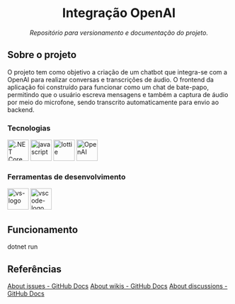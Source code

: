 <h1 align="center">Integração OpenAI</h1>
<p align="center"><i>Repositório para versionamento e documentação do projeto.</i></p>

##  Sobre o projeto

O projeto tem como objetivo a criação de um chatbot que integra-se com a OpenAI para realizar conversas e transcrições de áudio. O frontend da aplicação foi construído para funcionar como um chat de bate-papo, permitindo que o usuário escreva mensagens e também a captura de áudio por meio do microfone, sendo transcrito automaticamente para envio ao backend.

### Tecnologias
<p display="inline-block">
  <img width="48" src="https://upload.wikimedia.org/wikipedia/commons/e/ee/.NET_Core_Logo.svg" alt=".NET Core 6"/>
  <img width="48" src="https://cdn.iconscout.com/icon/free/png-512/free-javascript-1-225993.png?f=avif&w=256" alt="javascript"/>
  <img width="48" src="https://play-lh.googleusercontent.com/2VNrlf-gc2gUspYuqAe7oijQG9BaaK_0F9DkSqh8gYUqKDzIguBwzEdfY5ms1Olid8w=s48-rw" alt="lottie" />
  <img width="48" src="https://upload.wikimedia.org/wikipedia/commons/4/4d/OpenAI_Logo.svg" alt="OpenAI" />
</p>
                                                                                                  
### Ferramentas de desenvolvimento

<p display="inline-block">
  <img width="48" src="https://static.wikia.nocookie.net/logopedia/images/e/ec/Microsoft_Visual_Studio_2022.svg" alt="vs-logo"/>
  <img width="48" src="https://upload.wikimedia.org/wikipedia/commons/thumb/9/9a/Visual_Studio_Code_1.35_icon.svg/2048px-Visual_Studio_Code_1.35_icon.svg.png" alt="vscode-logo"/>
</p>

## Funcionamento
dotnet run

## Referências
[About issues - GitHub Docs](https://docs.github.com/en/issues/tracking-your-work-with-issues/about-issues)
[About wikis - GitHub Docs](https://docs.github.com/en/communities/documenting-your-project-with-wikis/about-wikis)
[About discussions - GitHub Docs](https://docs.github.com/en/discussions/collaborating-with-your-community-using-discussions/about-discussions)

